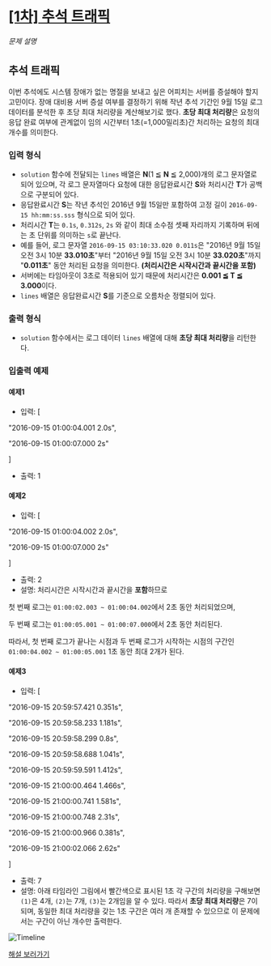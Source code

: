 # [[1차] 추석 트래픽](https://school.programmers.co.kr/learn/courses/30/lessons/17676)


###### 문제 설명


추석 트래픽
------


이번 추석에도 시스템 장애가 없는 명절을 보내고 싶은 어피치는 서버를 증설해야 할지 고민이다. 장애 대비용 서버 증설 여부를 결정하기 위해 작년 추석 기간인 9월 15일 로그 데이터를 분석한 후 초당 최대 처리량을 계산해보기로 했다. **초당 최대 처리량**은 요청의 응답 완료 여부에 관계없이 임의 시간부터 1초(\=1,000밀리초)간 처리하는 요청의 최대 개수를 의미한다. 


### 입력 형식


* `solution` 함수에 전달되는 `lines` 배열은 **N**(1 ≦ **N** ≦ 2,000\)개의 로그 문자열로 되어 있으며,
각 로그 문자열마다 요청에 대한 응답완료시간 **S**와 처리시간 **T**가 공백으로 구분되어 있다.
* 응답완료시간 **S**는 작년 추석인 2016년 9월 15일만 포함하여 고정 길이 `2016-09-15 hh:mm:ss.sss` 형식으로 되어 있다.
* 처리시간 **T**는 `0.1s`, `0.312s`, `2s` 와 같이 최대 소수점 셋째 자리까지 기록하며 뒤에는 초 단위를 의미하는 `s`로 끝난다.
* 예를 들어, 로그 문자열 `2016-09-15 03:10:33.020 0.011s`은 "2016년 9월 15일 오전 3시 10분 **33\.010초**"부터 "2016년 9월 15일 오전 3시 10분 **33\.020초**"까지 "**0\.011초**" 동안 처리된 요청을 의미한다. **(처리시간은 시작시간과 끝시간을 포함)**
* 서버에는 타임아웃이 3초로 적용되어 있기 때문에 처리시간은 **0\.001 ≦ T ≦ 3\.000**이다.
* `lines` 배열은 응답완료시간 **S**를 기준으로 오름차순 정렬되어 있다.


### 출력 형식


* `solution` 함수에서는 로그 데이터 `lines` 배열에 대해 **초당 최대 처리량**을 리턴한다.


### 입출력 예제


#### 예제1


* 입력: \[  

"2016\-09\-15 01:00:04\.001 2\.0s",  

"2016\-09\-15 01:00:07\.000 2s"  

]
* 출력: 1


#### 예제2


* 입력: \[  

"2016\-09\-15 01:00:04\.002 2\.0s",  

"2016\-09\-15 01:00:07\.000 2s"  

]
* 출력: 2
* 설명: 처리시간은 시작시간과 끝시간을 **포함**하므로   

첫 번째 로그는 `01:00:02.003 ~ 01:00:04.002`에서 2초 동안 처리되었으며,  

두 번째 로그는 `01:00:05.001 ~ 01:00:07.000`에서 2초 동안 처리된다.  

따라서, 첫 번째 로그가 끝나는 시점과 두 번째 로그가 시작하는 시점의 구간인 `01:00:04.002 ~ 01:00:05.001` 1초 동안 최대 2개가 된다.


#### 예제3


* 입력: \[  

"2016\-09\-15 20:59:57\.421 0\.351s",  

"2016\-09\-15 20:59:58\.233 1\.181s",  

"2016\-09\-15 20:59:58\.299 0\.8s",  

"2016\-09\-15 20:59:58\.688 1\.041s",  

"2016\-09\-15 20:59:59\.591 1\.412s",  

"2016\-09\-15 21:00:00\.464 1\.466s",  

"2016\-09\-15 21:00:00\.741 1\.581s",  

"2016\-09\-15 21:00:00\.748 2\.31s",  

"2016\-09\-15 21:00:00\.966 0\.381s",  

"2016\-09\-15 21:00:02\.066 2\.62s"  

]
* 출력: 7
* 설명: 아래 타임라인 그림에서 빨간색으로 표시된 1초 각 구간의 처리량을 구해보면 `(1)`은 4개, `(2)`는 7개, `(3)`는 2개임을 알 수 있다. 따라서 **초당 최대 처리량**은 7이 되며, 동일한 최대 처리량을 갖는 1초 구간은 여러 개 존재할 수 있으므로 이 문제에서는 구간이 아닌 개수만 출력한다.  

![Timeline](http://t1.kakaocdn.net/welcome2018/chuseok-01-v5.png)


[해설 보러가기](http://tech.kakao.com/2017/09/27/kakao-blind-recruitment-round-1/)



